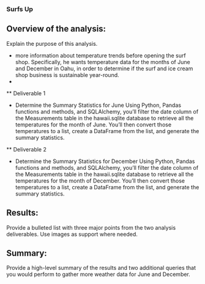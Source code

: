### Surfs Up

## Overview of the analysis:
 
Explain the purpose of this analysis.
- more information about temperature trends before opening the surf shop. Specifically, he wants temperature data for the months of June and December in Oahu, in order to    determine if the surf and ice cream shop business is sustainable year-round.
- 
** Deliverable 1
- Determine the Summary Statistics for June
  Using Python, Pandas functions and methods, and SQLAlchemy, you’ll filter the date column of the Measurements table in the hawaii.sqlite database to retrieve all the    temperatures for the month of June. You’ll then convert those temperatures to a list, create a DataFrame from the list, and generate the summary statistics.
  
** Deliverable 2  
- Determine the Summary Statistics for December
  Using Python, Pandas functions and methods, and SQLAlchemy, you’ll filter the date column of the Measurements table in the hawaii.sqlite database to retrieve all the     temperatures for the month of December. You’ll then convert those temperatures to a list, create a DataFrame from the list, and generate the summary statistics.

## Results: 
Provide a bulleted list with three major points from the two analysis deliverables. Use images as support where needed.


## Summary: 
Provide a high-level summary of the results and two additional queries that you would perform to gather more weather data for June and December.
